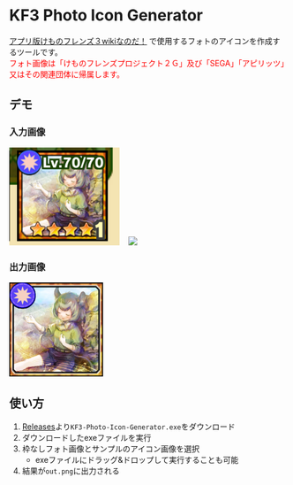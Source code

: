 # KF3 Photo Icon Generator
[アプリ版けものフレンズ３wikiなのだ！](https://seesaawiki.jp/kemono_friends3_5ch/) で使用するフォトのアイコンを作成するツールです。<br>
<span style="color: red;">フォト画像は「けものフレンズプロジェクト２Ｇ」及び「SEGA」「アピリッツ」又はその関連団体に帰属します。</span>

## デモ
### 入力画像
<img src="demo/icon_sample.png" width="200px">&nbsp;&nbsp;&nbsp;&nbsp;<img src="demo/photo.png" width="300px">

### 出力画像
<img src="demo/out.png" width="170px">


## 使い方
1. [Releases](https://github.com/reamkf/KF3-Photo-Icon-Generator/releases)より`KF3-Photo-Icon-Generator.exe`をダウンロード
2. ダウンロードしたexeファイルを実行
3. 枠なしフォト画像とサンプルのアイコン画像を選択
   - exeファイルにドラッグ&ドロップして実行することも可能
4. 結果が`out.png`に出力される
